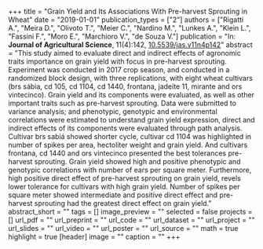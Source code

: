 +++
title = "Grain Yield and Its Associations With Pre-harvest Sprouting in Wheat"
date = "2019-01-01"
publication_types = ["2"]
authors = ["Rigatti A.", "Meira D.", "Olivoto T.", "Meier C.", "Nardino M.", "Lunkes A.", "Klein L.", "Fassini F.", "Moro E.", "Marchioro V.", "de Souza V."]
publication = "In: **Journal of Agricultural Science**, 11(4):142, [10.5539/jas.v11n4p142](10.5539/jas.v11n4p142)"
abstract = "This study aimed to evaluate direct and indirect effects of agronomic traits importance on grain yield with focus in pre-harvest sprouting. Experiment was conducted in 2017 crop season, and conducted in a randomized block design, with three replications, with eight wheat cultivars (brs s&aacute;bia, cd 105, cd 1104, cd 1440, frontana, jade&iacute;te 11, mirante and ors vintecinco). Grain yield and its components were evaluated, as well as other important traits such as pre-harvest sprouting. Data were submitted to variance analysis; and phenotypic, genotypic and environmental correlations were estimated to understand grain yield expression, direct and indirect effects of its components were evaluated through path analysis. Cultivar brs sabi&aacute; showed shorter cycle, cultivar cd 1104 was highlighted in number of spikes per area, hectoliter weight and grain yield. And cultivars frontana, cd 1440 and ors vintecinco presented the best tolerances pre-harvest sprouting. Grain yield showed high and positive phenotypic and genotypic correlations with number of ears per square meter. Furthermore, high positive direct effect of pre-harvest sprouting on grain yield, revels lower tolerance for cultivars with high grain yield. Number of spikes per square meter showed intermediate and positive direct effect and pre-harvest sprouting had the greatest direct effect on grain yield."
abstract_short = ""
tags = []
image_preview = ""
selected = false
projects = []
url_pdf = ""
url_preprint = ""
url_code = ""
url_dataset = ""
url_project = ""
url_slides = ""
url_video = ""
url_poster = ""
url_source = ""
math = true
highlight = true
[header]
image = ""
caption = ""
+++
